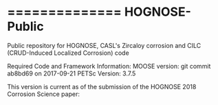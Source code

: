 ==============
HOGNOSE-Public
==============

Public repository for HOGNOSE, CASL's Zircaloy corrosion and CILC (CRUD-Induced Localized Corrosion) code

Required Code and Framework Information:
MOOSE version:           git commit ab8bd69 on 2017-09-21
PETSc Version:           3.7.5

This version is current as of the submission of the HOGNOSE 2018 Corrosion Science paper: 
